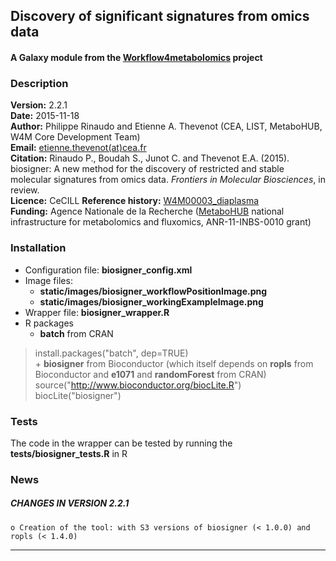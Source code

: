 ## Discovery of significant signatures from omics data
#### A Galaxy module from the [Workflow4metabolomics](http://workflow4metabolomics.org) project

### Description

**Version:** 2.2.1  
**Date:** 2015-11-18  
**Author:** Philippe Rinaudo and Etienne A. Thevenot (CEA, LIST, MetaboHUB, W4M Core Development Team)   
**Email:** [etienne.thevenot(at)cea.fr](mailto:etienne.thevenot@cea.fr)  
**Citation:** Rinaudo P., Boudah S., Junot C. and Thevenot E.A. (2015). biosigner: A new method for the discovery of restricted and stable molecular signatures from omics data. *Frontiers in Molecular Biosciences*, in review.   
**Licence:** CeCILL
**Reference history:** [W4M00003_diaplasma](http://galaxy.workflow4metabolomics.org/history/list_published)      
**Funding:** Agence Nationale de la Recherche ([MetaboHUB](http://www.metabohub.fr/index.php?lang=en&Itemid=473) national infrastructure for metabolomics and fluxomics, ANR-11-INBS-0010 grant)

### Installation

* Configuration file: **biosigner_config.xml**
* Image files: 
    + **static/images/biosigner_workflowPositionImage.png**   
    + **static/images/biosigner_workingExampleImage.png**  
* Wrapper file: **biosigner_wrapper.R**  
* R packages  
    + **batch** from CRAN  
> install.packages("batch", dep=TRUE)  
    + **biosigner** from Bioconductor (which itself depends on **ropls** from Bioconductor and **e1071** and **randomForest** from CRAN)  
> source("http://www.bioconductor.org/biocLite.R")  
> biocLite("biosigner")      

### Tests

The code in the wrapper can be tested by running the **tests/biosigner_tests.R** in R  

### News

##### CHANGES IN VERSION 2.2.1

    o Creation of the tool: with S3 versions of biosigner (< 1.0.0) and ropls (< 1.4.0)
    
***